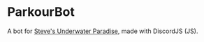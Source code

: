 # ParkourBot
 
A bot for [Steve's Underwater Paradise](https://discord.gg/KbWxgGg), made with DiscordJS (JS).
